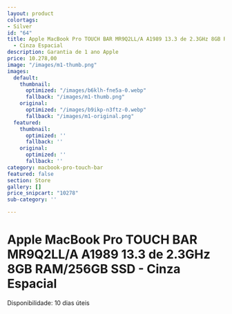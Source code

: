 ```yaml
---
layout: product
colortags:
- Silver
id: "64"
title: Apple MacBook Pro TOUCH BAR MR9Q2LL/A A1989 13.3 de 2.3GHz 8GB RAM/256GB SSD
  - Cinza Espacial
description: Garantia de 1 ano Apple
price: 10.278,00
image: "/images/m1-thumb.png"
images:
  default:
    thumbnail:
      optimized: "/images/b6klh-fne5a-0.webp"
      fallback: "/images/m1-thumb.png"
    original:
      optimized: "/images/b9ikp-n3ftz-0.webp"
      fallback: "/images/m1-original.png"
  featured:
    thumbnail:
      optimized: ''
      fallback: ''
    original:
      optimized: ''
      fallback: ''
category: macbook-pro-touch-bar
featured: false
section: Store
gallery: []
price_snipcart: "10278"
sub-category: ''

---
```

# Apple MacBook Pro TOUCH BAR MR9Q2LL/A A1989 13.3 de 2.3GHz 8GB RAM/256GB SSD - Cinza Espacial

Disponibilidade: 10 dias úteis